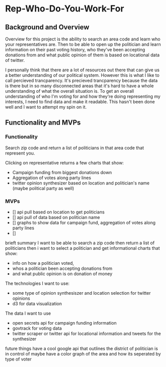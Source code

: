# Rep-Who-Do-You-Work-For


## Background and Overview

Overview for this project is the ability to search an area code and learn who your representatives are. Then to be able to open up the politician and learn information on their past voting history, who they've been accepting donations from and what public opinion of them is based on locational data of twitter.  

I personally think that there are a lot of resources out there that can give us a better understanding of our political system. However this is what I like to call percieved trancparency. It's precieved trancparency because the data is there but in so many disconnected areas that it's hard to have a whole understanding of what the overall situation is. To get an overall understanding of who I'm voting for and how they're doing representing my interests, I need to find data and make it readable. This hasn't been done well and I want to attempt my spin on it. 


## Functionality and MVPs

### Functionality

Search zip code and return a list of politicians in that area code that represent you. 

Clicking on representative returns a few charts that show:
* Campaign funding from biggest donations down
* Aggregation of votes along party lines
* twitter opinion synthesizer based on location and politician's name (maybe political party as well) 

### MVPs

- [] api pull based on location to get politicians 
- [] api pull of data based on politician name 
- [] graphs to show data for campaign fund, aggregation of votes along party lines
- [] 

brieft summary 
I want to be able to search a zip code then return a list of politicians 
then i want to select a politician and get informational charts that show:
* info on how a politician voted, 
* whos a politician been accepting donations from 
* and what public opinion is on donation of money



The technologies I want to use: 
* some type of opinion synthesiszer and location selection for twitter opinions
* d3 for data visualization

The data I want to use
* open secrets api for campaign funding information
* govtrack for voting data 
* twitter scraper or twitter api for locational information and tweets for the synthesizer

future things have a cool google api that outlines the district of politician is in control of
maybe have a color graph of the area and how its seperated by type of voter